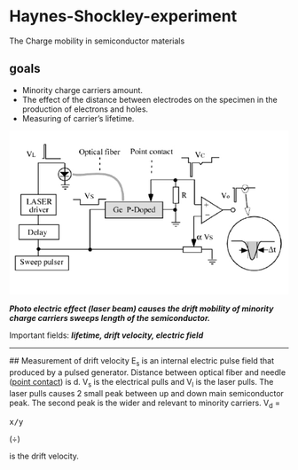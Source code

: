 # Haynes-Shockley-experiment
The Charge mobility in semiconductor materials
## goals
- Minority charge carriers amount.
- The effect of the distance between electrodes on the specimen in the production of electrons and holes.
- Measuring of carrier’s lifetime.

![config](./image.jpg)

***Photo electric effect (laser beam) causes the drift mobility of minority charge carriers sweeps length of the semiconductor.***

Important fields: ***lifetime, drift velocity, electric field***
<hr>
<p>
## Measurement of drift velocity
E<sub>s</sub> is an internal electric pulse field that produced by a pulsed generator. Distance between optical fiber and needle (<u>point contact</u>) is d. V<sub>s</sub> is the electrical pulls and V<sub>l</sub> is the laser pulls. The laser pulls causes 2 small peak between up and down main semiconductor peak. The
second peak is the wider and relevant to minority carriers. 
V<sub>d</sub> = <pre xml:lang="latex">x/y</pre> (<span>&#247;</span>) 

is the drift velocity.
</p>
